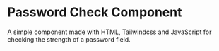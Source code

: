 # Password Check Component

A simple component made with HTML, Tailwindcss and JavaScript for checking
the strength of a password field.
